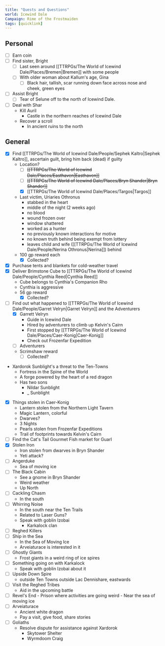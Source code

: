 ```yaml
---
title: "Quests and Questions"
world: Icewind Dale
Campaign: Rime of the Frostmaiden
tags: [quicklink]
---
```


## Personal
- [ ] Earn coin
- [ ] Find sister, Bright
	- [ ] Last seen around [[TTRPGs/The World of Icewind Dale/Places/Bremen|Bremen]] with some people
	- [ ] With older woman about Kallum's age, Gina
		- [ ] Black hair, tallish, scar running down face across nose and cheek, green eyes
- [ ] Assist Bright
	- [ ] Tear of Selune off to the north of Icewind Dale.
- [ ] Deal with Shar
	- Kill Auril
		- Castle in the northern reaches of Icewind Dale
	- Recover a scroll
		- In ancient ruins to the north

## General
- [x] Find [[TTRPGs/The World of Icewind Dale/People/Sephek Kaltro|Sephek Kaltro]], ascertain guilt, bring him back (dead) if guilty
	- Location?
		- [ ] ~~[[TTRPGs/The World of Icewind Dale/Places/Easthaven|Easthaven]]~~
		- [ ] ~~[[TTRPGs/The World of Icewind Dale/Places/Bryn Shander|Bryn Shander]]~~
		- [x] [[TTRPGs/The World of Icewind Dale/Places/Targos|Targos]]
	- Last victim, Uriaries Othronus
		- stabbed in the heart
		- middle of the night (2 weeks ago)
		- no blood
		- wound frozen over
		- window shattered
		- worked as a hunter
		- no previously known interactions for motive
		- no known truth behind being exempt from lottery
		- leaves child and wife ([[TTRPGs/The World of Icewind Dale/People/Nerina Othronus|Nerina]]) behind
	- 100 gp reward each
		- [x] Collected?
- [x] Purchase tents and blankets for cold-weather travel
- [x] Deliver Brimstone Cube to [[TTRPGs/The World of Icewind Dale/People/Cynthia Reed|Cynthia Reed]]
	- Cube belongs to Cynthia's Companion Rho
	- Cynthia is aggressive
	- 56 gp reward
		-  [x] Collected?
- [ ] Find out what happened to [[TTRPGs/The World of Icewind Dale/People/Garret Velryn|Garret Velryn]] and the Adventurers
	- [x] Garrett Velryn
		- Guide in Icewind Dale
		- Hired by adventurers to climb up Kelvin's Cairn
		- First stopped by [[TTRPGs/The World of Icewind Dale/Places/Caer-Konig|Caer-Konig]]
		- Check out Frozenfar Expedition
	- [ ] Adventurers
	- Scrimshaw reward
		 - [ ] Collected?
-	Xardorok Sunblight's a threat to the Ten-Towns
	-	Fortress in the Spine of the World
	-	A forge powered by the heart of a red dragon
	- Has two sons
		- Nildar Sunblight
		- _ Sunblight
- [x] Things stolen in Caer-Konig
	- Lantern stolen from the Northern Light Tavern
	- Magic Lantern, colorful
	- Dwarves?
	- 3 Nights
	- Pearls stolen from Frozenfar Expeditions
	- Trail of footprints towards Kelvin's Cairn
- [ ]  Find the Cat's Tail Gourmet Fish market for Guarl
- [x] Stolen Iron
	- Iron stolen from dwarves in Bryn Shander
	- Yeti attack?
- [ ] Angerduke
	- Sea of moving ice
- [ ] The Black Cabin
	-  See a gnome in Bryn Shander
	- Weird weather
	- Up North
- [ ] Cackling Chasm
	- In the south
- [ ] Whirring Noise
	- In the south near the Ten Trails
	- Related to Laser Guns?
	- Speak with goblin Izobai
		-  Karkalock clan
- [ ] Reghed Killers
- [ ] Ship in the Sea
	- In the Sea of Moving Ice
	- Arveiaturace is interested in it
- [ ] Ghostly Giants
	- Frost giants in a weird ring of ice spires
- [ ] Something going on with Karkalock
	- Speak with goblin Izobai about it
- [ ] Upside Down Spire
	- outside Ten Towns outside Lac Dennishare, eastwards
- [ ] Visit the Reghed Tribes
	- Aid in the upcoming battle
- [ ] Revel's End
		- Prison where activities are going weird
		- Near the sea of moving ice
- [ ] Arveiaturace
	- Ancient white dragon
	- Pay a visit, give food, share stories
- [ ] Goliaths
	- Resolve dispute for assistance against Xardorok
		- Skytower Shelter
		- Wyrmdoom Craig